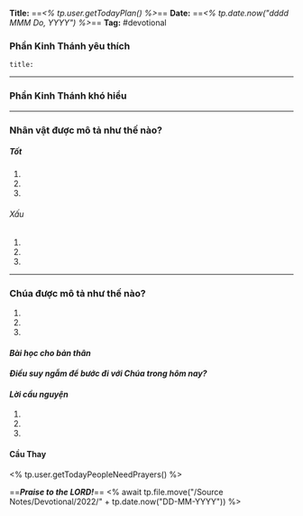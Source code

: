 **Title:** ==*<% tp.user.getTodayPlan() %>*==
**Date:** ==*<% tp.date.now("dddd MMM Do, YYYY") %>*==
**Tag:** #devotional

### **Phần Kinh Thánh yêu thích**
```ad-bible
title: 

```
----
### **Phần Kinh Thánh khó hiểu**
> 
----
### **Nhân vật được mô tả như thế nào?**
##### Tốt
1. 
2. 
3. 
###### Xấu
1. 
2. 
3. 
----
### **Chúa được mô tả như thế nào?**
1. 
2. 
3. 
#### *Bài học cho bản thân*
> 
#### *Điều suy ngẫm để bước đi với Chúa trong hôm nay?*
> 
#### *Lời cầu nguyện*
1. 
2. 
3. 

#### Cầu Thay
<% tp.user.getTodayPeopleNeedPrayers() %>


==***Praise to the LORD!***==
<% await tp.file.move("/Source Notes/Devotional/2022/" + tp.date.now("DD-MM-YYYY")) %>